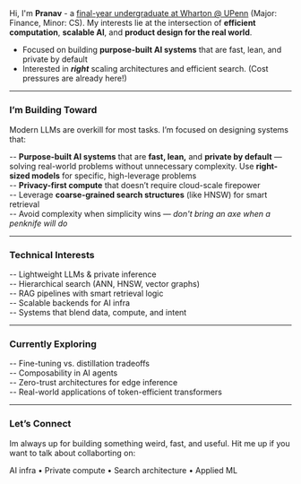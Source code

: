 ##         
Hi, I'm **Pranav** - a [final-year undergraduate at Wharton @ UPenn](https://linkedin.com/in/pranavguhathakurta)  (Major: Finance, Minor: CS). 
My interests lie at the intersection of **efficient computation**, **scalable AI**, and **product design for the real world**.

+ Focused on building **purpose-built AI systems** that are fast, lean, and private by default  
+ Interested in ***right*** scaling architectures and efficient search. (Cost pressures are already here!)

---

### I’m Building Toward

Modern LLMs are overkill for most tasks. I’m focused on designing systems that:

-- **Purpose-built AI systems** that are **fast, lean,** and **private by default** — solving real-world problems without unnecessary complexity. Use **right-sized models** for specific, high-leverage problems  
-- **Privacy-first compute** that doesn’t require cloud-scale firepower  
-- Leverage **coarse-grained search structures** (like HNSW) for smart retrieval  
-- Avoid complexity when simplicity wins — _don't bring an axe when a penknife will do_

---

### Technical Interests

-- Lightweight LLMs & private inference  
-- Hierarchical search (ANN, HNSW, vector graphs)  
-- RAG pipelines with smart retrieval logic  
-- Scalable backends for AI infra  
-- Systems that blend data, compute, and intent

---

### Currently Exploring

-- Fine-tuning vs. distillation tradeoffs  
-- Composability in AI agents  
-- Zero-trust architectures for edge inference  
-- Real-world applications of token-efficient transformers

---
###  Let’s Connect

Im always up for building something weird, fast, and useful. Hit me up if you want to talk about collaborting on: 

AI infra • Private compute • Search architecture • Applied ML




<!--
**pranavgt/pranavgt** is a ✨ _special_ ✨ repository because its `README.md` (this file) appears on your GitHub profile.

Here are some ideas to get you started:

- 🔭 I’m currently working on ...
- 🌱 I’m currently learning ...
- 👯 I’m looking to collaborate on ...
- 🤔 I’m looking for help with ...
- 💬 Ask me about ...
- 📫 How to reach me: ...
- 😄 Pronouns: ...
- ⚡ Fun fact: ...
-->
